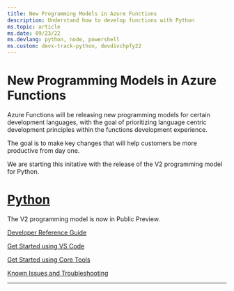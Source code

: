 ```yaml
---
title: New Programming Models in Azure Functions
description: Understand how to develop functions with Python
ms.topic: article
ms.date: 09/23/22
ms.devlang: python, node, powershell
ms.custom: devx-track-python, devdivchpfy22
---
```


# New Programming Models in Azure Functions

Azure Functions will be releasing new programming models for certain development languages, with the goal of prioritizing language centric development principles within the functions development experience. 

The goal is to make key changes that will help customers be more productive from day one.

We are starting this initative with the release of the V2 programming model for Python.

# [Python](#tab/python)

The V2 programming model is now in Public Preview.

[Developer Reference Guide](functions-reference-python.md)


[Get Started using VS Code](create-first-function-vs-code-python-v2.md)


[Get Started using Core Tools](create-first-function-cli-python-v2.md)


[Known Issues and Troubleshooting](troubleshoot-python-functions-v2.md)


---